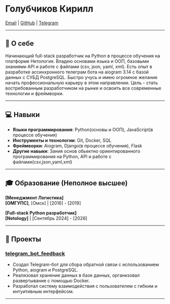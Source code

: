 # Голубчиков Кирилл 
[Email](mailto:iam@kgolubchikov.ru) | [GitHub](https://github.com/GolubchikovKirill/) | [Telegram](https://t.me/Kirill_Golubchikov)

---

## 📝 О себе
Начинающий full-stack разработчик на Python в процессе обучения на платформе Нетология. Владею основами языка и ООП, базовыми знаниями API и работе с файлами (csv, json, yaml, xml). Есть опыт в разработке ассинхронного телеграм бота на aiogram 3.14 с базой данных с СУБД PostgreSQL. Быстро учусь и имею огромное желание начать профессиональную карьеру в этом направлении. Цель - стать востребованным разработчиком на рынке и освоить все современные технологии и фреймворки.

---

## 💻 Навыки
- **Языки программирования**: Python(основы и ООП), JavaScript(в процессе обучения)
- **Инструменты и технологии**: Git, Docker, SQL
- **Фреймворки**: Aiogram, Django(в процессе обучения), Flask
- **Другие навыки**: Зания основ обьектно ориентированного программирования на Python, API и работе с файлами(csv,json,yaml,xml)

---

## 🎓 Образование (Неполное высшее)
**[Менеджмент Логистика]**  
**[ОМГУПС]**, [Омск] | [2016] - [2019]

**[Full-stack Python разработчик]**  
**[Netology]** | [Сентябрь 2024] - [2026]

---

## 📂 Проекты
### **[telegram_bot_feedback]([https://github.com/GolubchikovKirill/Portfolio-Resume/telegram_bot_feedback])**
- Создал Telegram-бот для сбора обратной связи с использованием Python, aiogram и PostgreSQL.
- Реализовал хранение данных в базе данных, организовал развертывание с помощью Docker.
- Разработал систему взаимодействия с пользователем с гибким и интуитивным интерфейсом.

---





